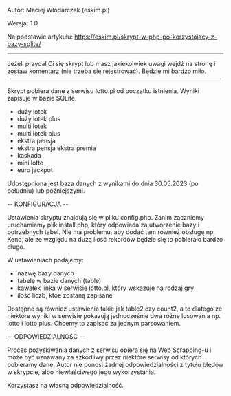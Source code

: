 Autor: Maciej Włodarczak (eskim.pl)

Wersja: 1.0

Na podstawie artykułu: https://eskim.pl/skrypt-w-php-po-korzystajacy-z-bazy-sqlite/

***
Jeżeli przydał Ci się skrypt lub masz jakiekolwiek uwagi wejdź na stronę i zostaw komentarz (nie trzeba się rejestrować). Będzie mi bardzo miło.
***

Skrypt pobiera dane z serwisu lotto.pl od początku istnienia. Wyniki zapisuje w bazie SQLite.

- duży lotek
- duży lotek plus
- multi lotek
- multi lotek plus
- ekstra pensja
- ekstra pensja ekstra premia
- kaskada
- mini lotto
- euro jackpot

Udostępniona jest baza danych z wynikami do dnia 30.05.2023 (po południu) lub późniejszymi.

-- KONFIGURACJA --

Ustawienia skryptu znajdują się w pliku config.php. Zanim zaczniemy uruchamiamy plik install.php, który odpowiada za utworzenie bazy i potrzebnych tabel.
Nie ma problemu, aby dodać tam również obsługę np. Keno, ale ze względu na dużą ilość rekordów będzie się to pobierało bardzo długo.

W ustawieniach podajemy:
- nazwę bazy danych
- tabelę w bazie danych (table)
- kawałek linka w serwisie lotto.pl, który wskazuje na rodzaj gry
- ilość liczb, któe zostaną zapisane

Dostępne są również ustawienia takie jak table2 czy count2, a to dlatego że niektóre wyniki w serwisie pokazują jednocześnie dwa różne losowania np. lotto i lotto plus. Chcemy to zapisać za jednym parsowaniem.

-- ODPOWIEDZIALNOŚĆ --

Proces pozyskiwania danych z serwisu opiera się na Web Scrapping-u i może być uznawany za szkodliwy przez niektóre serwisy od których pobieramy dane.
Autor nie ponosi żadnej odpowiedzialności z tytułu błędów w skrypcie, albo niewłaściwego jego wykorzystania.

Korzystasz na własną odpowiedzialność.
